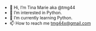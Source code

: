 - 👋 Hi, I’m Tina Marie aka @tmg44
- 👀 I’m interested in Python.
- 🌱 I’m currently learning Python.
- 📫 How to reach me tmg44x@gmail.com

<!---
tmg44/tmg44 is a ✨ special ✨ repository because its `README.md` (this file) appears on your GitHub profile.
You can click the Preview link to take a look at your changes.
--->
